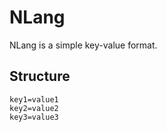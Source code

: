 # NLang
NLang is a simple key-value format.

## Structure

```
key1=value1
key2=value2
key3=value3
```